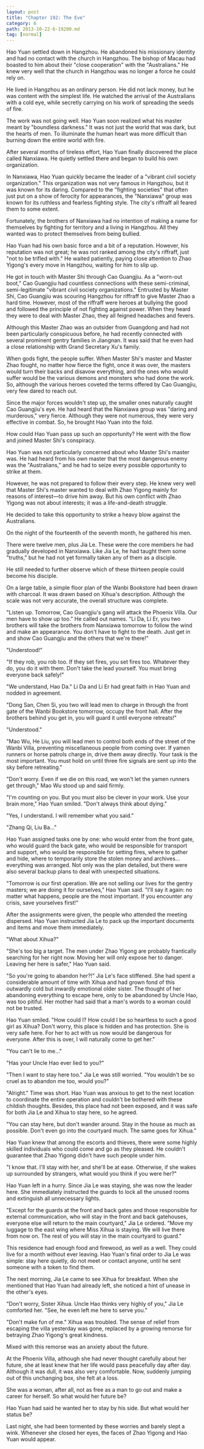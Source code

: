 ```yaml
---
layout: post
title: "Chapter 192: The Eve"
category: 6
path: 2013-10-22-6-19200.md
tag: [normal]
---
```


Hao Yuan settled down in Hangzhou. He abandoned his missionary identity and had no contact with the church in Hangzhou. The bishop of Macau had boasted to him about their "close cooperation" with the "Australians." He knew very well that the church in Hangzhou was no longer a force he could rely on.

He lived in Hangzhou as an ordinary person. He did not lack money, but he was content with the simplest life. He watched the arrival of the Australians with a cold eye, while secretly carrying on his work of spreading the seeds of fire.

The work was not going well. Hao Yuan soon realized what his master meant by "boundless darkness." It was not just the world that was dark, but the hearts of men. To illuminate the human heart was more difficult than burning down the entire world with fire.

After several months of tireless effort, Hao Yuan finally discovered the place called Nanxiawa. He quietly settled there and began to build his own organization.

In Nanxiawa, Hao Yuan quickly became the leader of a "vibrant civil society organization." This organization was not very famous in Hangzhou, but it was known for its daring. Compared to the "fighting societies" that often just put on a show of ferocity for appearances, the "Nanxiawa" group was known for its ruthless and fearless fighting style. The city's riffraff all feared them to some extent.

Fortunately, the brothers of Nanxiawa had no intention of making a name for themselves by fighting for territory and a living in Hangzhou. All they wanted was to protect themselves from being bullied.

Hao Yuan had his own basic force and a bit of a reputation. However, his reputation was not great; he was not ranked among the city's riffraff, just "not to be trifled with." He waited patiently, paying close attention to Zhao Yigong's every move in Hangzhou, waiting for him to slip up.

He got in touch with Master Shi through Cao Guangjiu. As a "worn-out boot," Cao Guangjiu had countless connections with these semi-criminal, semi-legitimate "vibrant civil society organizations." Entrusted by Master Shi, Cao Guangjiu was scouring Hangzhou for riffraff to give Master Zhao a hard time. However, most of the riffraff were heroes at bullying the good and followed the principle of not fighting against power. When they heard they were to deal with Master Zhao, they all feigned headaches and fevers.

Although this Master Zhao was an outsider from Guangdong and had not been particularly conspicuous before, he had recently connected with several prominent gentry families in Jiangnan. It was said that he even had a close relationship with Grand Secretary Xu's family.

When gods fight, the people suffer. When Master Shi's master and Master Zhao fought, no matter how fierce the fight, once it was over, the masters would turn their backs and disavow everything, and the ones who would suffer would be the various demons and monsters who had done the work. So, although the various heroes coveted the terms offered by Cao Guangjiu, very few dared to reach out.

Since the major forces wouldn't step up, the smaller ones naturally caught Cao Guangjiu's eye. He had heard that the Nanxiawa group was "daring and murderous," very fierce. Although they were not numerous, they were very effective in combat. So, he brought Hao Yuan into the fold.

How could Hao Yuan pass up such an opportunity? He went with the flow and joined Master Shi's conspiracy.

Hao Yuan was not particularly concerned about who Master Shi's master was. He had heard from his own master that the most dangerous enemy was the "Australians," and he had to seize every possible opportunity to strike at them.

However, he was not prepared to follow their every step. He knew very well that Master Shi's master wanted to deal with Zhao Yigong mainly for reasons of interest—to drive him away. But his own conflict with Zhao Yigong was not about interests; it was a life-and-death struggle.

He decided to take this opportunity to strike a heavy blow against the Australians.

On the night of the fourteenth of the seventh month, he gathered his men.

There were twelve men, plus Jia Le. These were the core members he had gradually developed in Nanxiawa. Like Jia Le, he had taught them some "truths," but he had not yet formally taken any of them as a disciple.

He still needed to further observe which of these thirteen people could become his disciple.

On a large table, a simple floor plan of the Wanbi Bookstore had been drawn with charcoal. It was drawn based on Xihua's description. Although the scale was not very accurate, the overall structure was complete.

"Listen up. Tomorrow, Cao Guangjiu's gang will attack the Phoenix Villa. Our men have to show up too." He called out names. "Li Da, Li Er, you two brothers will take the brothers from Nanxiawa tomorrow to follow the wind and make an appearance. You don't have to fight to the death. Just get in and show Cao Guangjiu and the others that we're there!"

"Understood!"

"If they rob, you rob too. If they set fires, you set fires too. Whatever they do, you do it with them. Don't take the lead yourself. You must bring everyone back safely!"

"We understand, Hao Da." Li Da and Li Er had great faith in Hao Yuan and nodded in agreement.

"Dong San, Chen Si, you two will lead men to charge in through the front gate of the Wanbi Bookstore tomorrow, occupy the front hall. After the brothers behind you get in, you will guard it until everyone retreats!"

"Understood."

"Mao Wu, He Liu, you will lead men to control both ends of the street of the Wanbi Villa, preventing miscellaneous people from coming over. If yamen runners or horse patrols charge in, drive them away directly. Your task is the most important. You must hold on until three fire signals are sent up into the sky before retreating."

"Don't worry. Even if we die on this road, we won't let the yamen runners get through," Mao Wu stood up and said firmly.

"I'm counting on you. But you must also be clever in your work. Use your brain more," Hao Yuan smiled. "Don't always think about dying."

"Yes, I understand. I will remember what you said."

"Zhang Qi, Liu Ba..."

Hao Yuan assigned tasks one by one: who would enter from the front gate, who would guard the back gate, who would be responsible for transport and support, who would be responsible for setting fires, where to gather and hide, where to temporarily store the stolen money and archives... everything was arranged. Not only was the plan detailed, but there were also several backup plans to deal with unexpected situations.

"Tomorrow is our first operation. We are not selling our lives for the gentry masters; we are doing it for ourselves," Hao Yuan said. "I'll say it again: no matter what happens, people are the most important. If you encounter any crisis, save yourselves first!"

After the assignments were given, the people who attended the meeting dispersed. Hao Yuan instructed Jia Le to pack up the important documents and items and move them immediately.

"What about Xihua?"

"She's too big a target. The men under Zhao Yigong are probably frantically searching for her right now. Moving her will only expose her to danger. Leaving her here is safer," Hao Yuan said.

"So you're going to abandon her?!" Jia Le's face stiffened. She had spent a considerable amount of time with Xihua and had grown fond of this outwardly cold but inwardly emotional older sister. The thought of her abandoning everything to escape here, only to be abandoned by Uncle Hao, was too pitiful. Her mother had said that a man's words to a woman could not be trusted.

Hao Yuan smiled. "How could I? How could I be so heartless to such a good girl as Xihua? Don't worry, this place is hidden and has protection. She is very safe here. For her to act with us now would be dangerous for everyone. After this is over, I will naturally come to get her."

"You can't lie to me..."

"Has your Uncle Hao ever lied to you?"

"Then I want to stay here too." Jia Le was still worried. "You wouldn't be so cruel as to abandon me too, would you?"

"Alright." Time was short. Hao Yuan was anxious to get to the next location to coordinate the entire operation and couldn't be bothered with these childish thoughts. Besides, this place had not been exposed, and it was safe for both Jia Le and Xihua to stay here, so he agreed.

"You can stay here, but don't wander around. Stay in the house as much as possible. Don't even go into the courtyard much. The same goes for Xihua."

Hao Yuan knew that among the escorts and thieves, there were some highly skilled individuals who could come and go as they pleased. He couldn't guarantee that Zhao Yigong didn't have such people under him.

"I know that. I'll stay with her, and she'll be at ease. Otherwise, if she wakes up surrounded by strangers, what would you think if you were her?"

Hao Yuan left in a hurry. Since Jia Le was staying, she was now the leader here. She immediately instructed the guards to lock all the unused rooms and extinguish all unnecessary lights.

"Except for the guards at the front and back gates and those responsible for external communication, who will stay in the front and back gatehouses, everyone else will return to the main courtyard," Jia Le ordered. "Move my luggage to the east wing where Miss Xihua is staying. We will live there from now on. The rest of you will stay in the main courtyard to guard."

This residence had enough food and firewood, as well as a well. They could live for a month without ever leaving. Hao Yuan's final order to Jia Le was simple: stay here quietly, do not meet or contact anyone, until he sent someone with a token to find them.

The next morning, Jia Le came to see Xihua for breakfast. When she mentioned that Hao Yuan had already left, she noticed a hint of unease in the other's eyes.

"Don't worry, Sister Xihua. Uncle Hao thinks very highly of you," Jia Le comforted her. "See, he even left me here to serve you."

"Don't make fun of me." Xihua was troubled. The sense of relief from escaping the villa yesterday was gone, replaced by a growing remorse for betraying Zhao Yigong's great kindness.

Mixed with this remorse was an anxiety about the future.

At the Phoenix Villa, although she had never thought carefully about her future, she at least knew that her life would pass peacefully day after day. Although it was dull, it was also very comfortable. Now, suddenly jumping out of this unchanging box, she felt at a loss.

She was a woman, after all, not as free as a man to go out and make a career for herself. So what would her future be?

Hao Yuan had said he wanted her to stay by his side. But what would her status be?

Last night, she had been tormented by these worries and barely slept a wink. Whenever she closed her eyes, the faces of Zhao Yigong and Hao Yuan would appear.